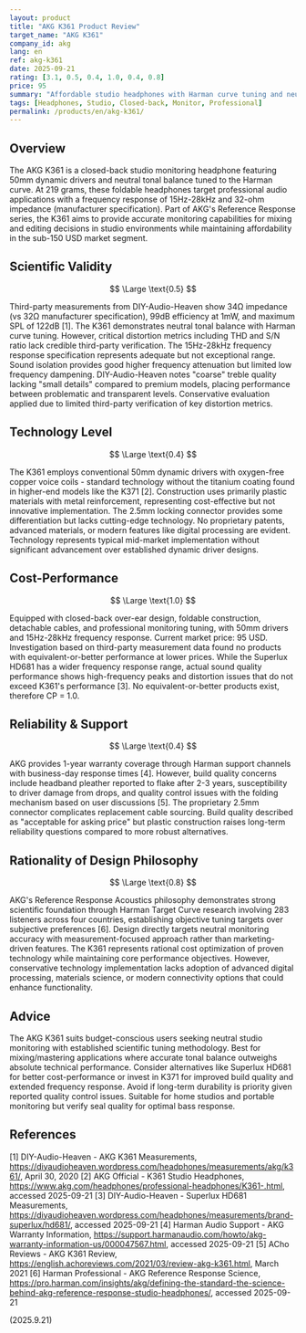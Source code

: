 ```yaml
---
layout: product
title: "AKG K361 Product Review"
target_name: "AKG K361"
company_id: akg
lang: en
ref: akg-k361
date: 2025-09-21
rating: [3.1, 0.5, 0.4, 1.0, 0.4, 0.8]
price: 95
summary: "Affordable studio headphones with Harman curve tuning and neutral tonal balance, offering excellent cost-performance with no equivalent-or-better alternatives at lower prices despite build quality concerns"
tags: [Headphones, Studio, Closed-back, Monitor, Professional]
permalink: /products/en/akg-k361/
---
```


## Overview

The AKG K361 is a closed-back studio monitoring headphone featuring 50mm dynamic drivers and neutral tonal balance tuned to the Harman curve. At 219 grams, these foldable headphones target professional audio applications with a frequency response of 15Hz-28kHz and 32-ohm impedance (manufacturer specification). Part of AKG's Reference Response series, the K361 aims to provide accurate monitoring capabilities for mixing and editing decisions in studio environments while maintaining affordability in the sub-150 USD market segment.

## Scientific Validity

$$ \Large \text{0.5} $$

Third-party measurements from DIY-Audio-Heaven show 34Ω impedance (vs 32Ω manufacturer specification), 99dB efficiency at 1mW, and maximum SPL of 122dB [1]. The K361 demonstrates neutral tonal balance with Harman curve tuning. However, critical distortion metrics including THD and S/N ratio lack credible third-party verification. The 15Hz-28kHz frequency response specification represents adequate but not exceptional range. Sound isolation provides good higher frequency attenuation but limited low frequency dampening. DIY-Audio-Heaven notes "coarse" treble quality lacking "small details" compared to premium models, placing performance between problematic and transparent levels. Conservative evaluation applied due to limited third-party verification of key distortion metrics.

## Technology Level

$$ \Large \text{0.4} $$

The K361 employs conventional 50mm dynamic drivers with oxygen-free copper voice coils - standard technology without the titanium coating found in higher-end models like the K371 [2]. Construction uses primarily plastic materials with metal reinforcement, representing cost-effective but not innovative implementation. The 2.5mm locking connector provides some differentiation but lacks cutting-edge technology. No proprietary patents, advanced materials, or modern features like digital processing are evident. Technology represents typical mid-market implementation without significant advancement over established dynamic driver designs.

## Cost-Performance

$$ \Large \text{1.0} $$

Equipped with closed-back over-ear design, foldable construction, detachable cables, and professional monitoring tuning, with 50mm drivers and 15Hz-28kHz frequency response. Current market price: 95 USD. Investigation based on third-party measurement data found no products with equivalent-or-better performance at lower prices. While the Superlux HD681 has a wider frequency response range, actual sound quality performance shows high-frequency peaks and distortion issues that do not exceed K361's performance [3]. No equivalent-or-better products exist, therefore CP = 1.0.

## Reliability & Support

$$ \Large \text{0.4} $$

AKG provides 1-year warranty coverage through Harman support channels with business-day response times [4]. However, build quality concerns include headband pleather reported to flake after 2-3 years, susceptibility to driver damage from drops, and quality control issues with the folding mechanism based on user discussions [5]. The proprietary 2.5mm connector complicates replacement cable sourcing. Build quality described as "acceptable for asking price" but plastic construction raises long-term reliability questions compared to more robust alternatives.

## Rationality of Design Philosophy

$$ \Large \text{0.8} $$

AKG's Reference Response Acoustics philosophy demonstrates strong scientific foundation through Harman Target Curve research involving 283 listeners across four countries, establishing objective tuning targets over subjective preferences [6]. Design directly targets neutral monitoring accuracy with measurement-focused approach rather than marketing-driven features. The K361 represents rational cost optimization of proven technology while maintaining core performance objectives. However, conservative technology implementation lacks adoption of advanced digital processing, materials science, or modern connectivity options that could enhance functionality.

## Advice

The AKG K361 suits budget-conscious users seeking neutral studio monitoring with established scientific tuning methodology. Best for mixing/mastering applications where accurate tonal balance outweighs absolute technical performance. Consider alternatives like Superlux HD681 for better cost-performance or invest in K371 for improved build quality and extended frequency response. Avoid if long-term durability is priority given reported quality control issues. Suitable for home studios and portable monitoring but verify seal quality for optimal bass response.

## References

[1] DIY-Audio-Heaven - AKG K361 Measurements, https://diyaudioheaven.wordpress.com/headphones/measurements/akg/k361/, April 30, 2020
[2] AKG Official - K361 Studio Headphones, https://www.akg.com/headphones/professional-headphones/K361-.html, accessed 2025-09-21
[3] DIY-Audio-Heaven - Superlux HD681 Measurements, https://diyaudioheaven.wordpress.com/headphones/measurements/brand-superlux/hd681/, accessed 2025-09-21
[4] Harman Audio Support - AKG Warranty Information, https://support.harmanaudio.com/howto/akg-warranty-information-us/000047567.html, accessed 2025-09-21
[5] ACho Reviews - AKG K361 Review, https://english.achoreviews.com/2021/03/review-akg-k361.html, March 2021
[6] Harman Professional - AKG Reference Response Science, https://pro.harman.com/insights/akg/defining-the-standard-the-science-behind-akg-reference-response-studio-headphones/, accessed 2025-09-21

(2025.9.21)